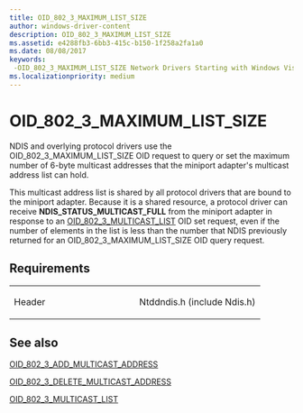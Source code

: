 ```yaml
---
title: OID_802_3_MAXIMUM_LIST_SIZE
author: windows-driver-content
description: OID_802_3_MAXIMUM_LIST_SIZE
ms.assetid: e4288fb3-6bb3-415c-b150-1f258a2fa1a0
ms.date: 08/08/2017
keywords: 
 -OID_802_3_MAXIMUM_LIST_SIZE Network Drivers Starting with Windows Vista
ms.localizationpriority: medium
---
```


# OID\_802\_3\_MAXIMUM\_LIST\_SIZE





NDIS and overlying protocol drivers use the OID\_802\_3\_MAXIMUM\_LIST\_SIZE OID request to query or set the maximum number of 6-byte multicast addresses that the miniport adapter's multicast address list can hold.

This multicast address list is shared by all protocol drivers that are bound to the miniport adapter. Because it is a shared resource, a protocol driver can receive **NDIS\_STATUS\_MULTICAST\_FULL** from the miniport adapter in response to an [OID\_802\_3\_MULTICAST\_LIST](oid-802-3-multicast-list.md) OID set request, even if the number of elements in the list is less than the number that NDIS previously returned for an OID\_802\_3\_MAXIMUM\_LIST\_SIZE OID query request.

Requirements
------------

<table>
<colgroup>
<col width="50%" />
<col width="50%" />
</colgroup>
<tbody>
<tr class="odd">
<td><p>Header</p></td>
<td>Ntddndis.h (include Ndis.h)</td>
</tr>
</tbody>
</table>

## See also


[OID\_802\_3\_ADD\_MULTICAST\_ADDRESS](oid-802-3-add-multicast-address.md)

[OID\_802\_3\_DELETE\_MULTICAST\_ADDRESS](oid-802-3-delete-multicast-address.md)

[OID\_802\_3\_MULTICAST\_LIST](oid-802-3-multicast-list.md)

 

 




